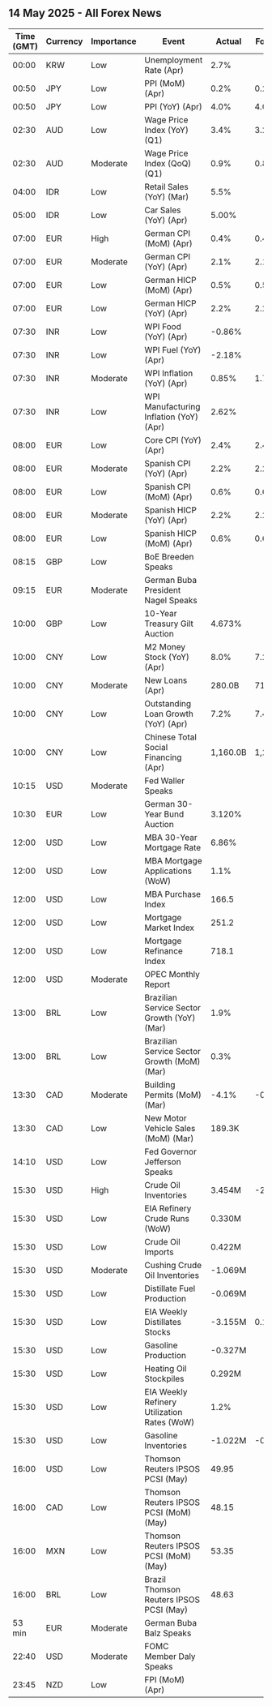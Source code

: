 ## 14 May 2025 - All Forex News

| Time (GMT) | Currency | Importance | Event | Actual | Forecast | Previous |
|------|----------|------------|-------|--------|----------|----------|
| 00:00 | KRW | Low | Unemployment Rate (Apr) | 2.7% |  | 2.9% |
| 00:50 | JPY | Low | PPI (MoM) (Apr) | 0.2% | 0.2% | 0.4% |
| 00:50 | JPY | Low | PPI (YoY) (Apr) | 4.0% | 4.0% | 4.3% |
| 02:30 | AUD | Low | Wage Price Index (YoY) (Q1) | 3.4% | 3.2% | 3.2% |
| 02:30 | AUD | Moderate | Wage Price Index (QoQ) (Q1) | 0.9% | 0.8% | 0.7% |
| 04:00 | IDR | Low | Retail Sales (YoY) (Mar) | 5.5% |  | 2.0% |
| 05:00 | IDR | Low | Car Sales (YoY) (Apr) | 5.00% |  | -5.10% |
| 07:00 | EUR | High | German CPI (MoM) (Apr) | 0.4% | 0.4% | 0.3% |
| 07:00 | EUR | Moderate | German CPI (YoY) (Apr) | 2.1% | 2.1% | 2.2% |
| 07:00 | EUR | Low | German HICP (MoM) (Apr) | 0.5% | 0.5% | 0.4% |
| 07:00 | EUR | Low | German HICP (YoY) (Apr) | 2.2% | 2.2% | 2.3% |
| 07:30 | INR | Low | WPI Food (YoY) (Apr) | -0.86% |  | 1.57% |
| 07:30 | INR | Low | WPI Fuel (YoY) (Apr) | -2.18% |  | 0.20% |
| 07:30 | INR | Moderate | WPI Inflation (YoY) (Apr) | 0.85% | 1.76% | 2.05% |
| 07:30 | INR | Low | WPI Manufacturing Inflation (YoY) (Apr) | 2.62% |  | 3.07% |
| 08:00 | EUR | Low | Core CPI (YoY) (Apr) | 2.4% | 2.4% | 2.0% |
| 08:00 | EUR | Moderate | Spanish CPI (YoY) (Apr) | 2.2% | 2.2% | 2.3% |
| 08:00 | EUR | Low | Spanish CPI (MoM) (Apr) | 0.6% | 0.6% | 0.1% |
| 08:00 | EUR | Moderate | Spanish HICP (YoY) (Apr) | 2.2% | 2.2% | 2.2% |
| 08:00 | EUR | Low | Spanish HICP (MoM) (Apr) | 0.6% | 0.6% | 0.7% |
| 08:15 | GBP | Low | BoE Breeden Speaks |  |  |  |
| 09:15 | EUR | Moderate | German Buba President Nagel Speaks |  |  |  |
| 10:00 | GBP | Low | 10-Year Treasury Gilt Auction | 4.673% |  | 4.638% |
| 10:00 | CNY | Low | M2 Money Stock (YoY) (Apr) | 8.0% | 7.2% | 7.0% |
| 10:00 | CNY | Moderate | New Loans (Apr) | 280.0B | 710.0B | 3,640.0B |
| 10:00 | CNY | Low | Outstanding Loan Growth (YoY) (Apr) | 7.2% | 7.4% | 7.4% |
| 10:00 | CNY | Low | Chinese Total Social Financing (Apr) | 1,160.0B | 1,220.0B | 5,890.0B |
| 10:15 | USD | Moderate | Fed Waller Speaks |  |  |  |
| 10:30 | EUR | Low | German 30-Year Bund Auction | 3.120% |  | 2.830% |
| 12:00 | USD | Low | MBA 30-Year Mortgage Rate | 6.86% |  | 6.84% |
| 12:00 | USD | Low | MBA Mortgage Applications (WoW) | 1.1% |  | 11.0% |
| 12:00 | USD | Low | MBA Purchase Index | 166.5 |  | 162.8 |
| 12:00 | USD | Low | Mortgage Market Index | 251.2 |  | 248.4 |
| 12:00 | USD | Low | Mortgage Refinance Index | 718.1 |  | 721.0 |
| 12:00 | USD | Moderate | OPEC Monthly Report |  |  |  |
| 13:00 | BRL | Low | Brazilian Service Sector Growth (YoY) (Mar) | 1.9% |  | 4.3% |
| 13:00 | BRL | Low | Brazilian Service Sector Growth (MoM) (Mar) | 0.3% |  | 0.9% |
| 13:30 | CAD | Moderate | Building Permits (MoM) (Mar) | -4.1% | -0.7% | 4.9% |
| 13:30 | CAD | Low | New Motor Vehicle Sales (MoM) (Mar) | 189.3K |  | 125.4K |
| 14:10 | USD | Low | Fed Governor Jefferson Speaks |  |  |  |
| 15:30 | USD | High | Crude Oil Inventories | 3.454M | -2.000M | -2.032M |
| 15:30 | USD | Low | EIA Refinery Crude Runs (WoW) | 0.330M |  | -0.007M |
| 15:30 | USD | Low | Crude Oil Imports | 0.422M |  | 0.673M |
| 15:30 | USD | Moderate | Cushing Crude Oil Inventories | -1.069M |  | -0.740M |
| 15:30 | USD | Low | Distillate Fuel Production | -0.069M |  | 0.041M |
| 15:30 | USD | Low | EIA Weekly Distillates Stocks | -3.155M | 0.100M | -1.107M |
| 15:30 | USD | Low | Gasoline Production | -0.327M |  | 0.253M |
| 15:30 | USD | Low | Heating Oil Stockpiles | 0.292M |  | 0.123M |
| 15:30 | USD | Low | EIA Weekly Refinery Utilization Rates (WoW) | 1.2% |  | 0.4% |
| 15:30 | USD | Low | Gasoline Inventories | -1.022M | -0.600M | 0.188M |
| 16:00 | USD | Low | Thomson Reuters IPSOS PCSI (May) | 49.95 |  | 52.80 |
| 16:00 | CAD | Low | Thomson Reuters IPSOS PCSI (MoM) (May) | 48.15 |  | 45.35 |
| 16:00 | MXN | Low | Thomson Reuters IPSOS PCSI (MoM) (May) | 53.35 |  | 56.92 |
| 16:00 | BRL | Low | Brazil Thomson Reuters IPSOS PCSI (May) | 48.63 |  | 51.28 |
| 53 min | EUR | Moderate | German Buba Balz Speaks |  |  |  |
| 22:40 | USD | Moderate | FOMC Member Daly Speaks |  |  |  |
| 23:45 | NZD | Low | FPI (MoM) (Apr) |  |  | 0.5% |
